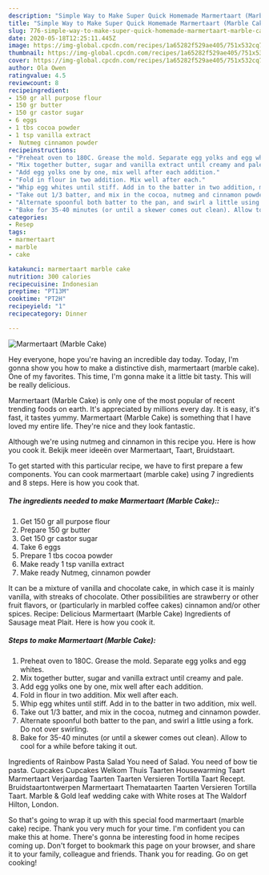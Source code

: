 ```yaml
---
description: "Simple Way to Make Super Quick Homemade Marmertaart (Marble Cake)"
title: "Simple Way to Make Super Quick Homemade Marmertaart (Marble Cake)"
slug: 776-simple-way-to-make-super-quick-homemade-marmertaart-marble-cake
date: 2020-05-18T12:25:11.445Z
image: https://img-global.cpcdn.com/recipes/1a65282f529ae405/751x532cq70/marmertaart-marble-cake-recipe-main-photo.jpg
thumbnail: https://img-global.cpcdn.com/recipes/1a65282f529ae405/751x532cq70/marmertaart-marble-cake-recipe-main-photo.jpg
cover: https://img-global.cpcdn.com/recipes/1a65282f529ae405/751x532cq70/marmertaart-marble-cake-recipe-main-photo.jpg
author: Ola Owen
ratingvalue: 4.5
reviewcount: 8
recipeingredient:
- 150 gr all purpose flour
- 150 gr butter
- 150 gr castor sugar
- 6 eggs
- 1 tbs cocoa powder
- 1 tsp vanilla extract
-  Nutmeg cinnamon powder
recipeinstructions:
- "Preheat oven to 180C. Grease the mold. Separate egg yolks and egg whites."
- "Mix together butter, sugar and vanilla extract until creamy and pale."
- "Add egg yolks one by one, mix well after each addition."
- "Fold in flour in two addition. Mix well after each."
- "Whip egg whites until stiff. Add in to the batter in two addition, mix well."
- "Take out 1/3 batter, and mix in the cocoa, nutmeg and cinnamon powder."
- "Alternate spoonful both batter to the pan, and swirl a little using a fork. Do not over swirling."
- "Bake for 35-40 minutes (or until a skewer comes out clean). Allow to cool for a while before taking it out."
categories:
- Resep
tags:
- marmertaart
- marble
- cake

katakunci: marmertaart marble cake
nutrition: 300 calories
recipecuisine: Indonesian
preptime: "PT13M"
cooktime: "PT2H"
recipeyield: "1"
recipecategory: Dinner

---
```



![Marmertaart (Marble Cake)](https://img-global.cpcdn.com/recipes/1a65282f529ae405/751x532cq70/marmertaart-marble-cake-recipe-main-photo.jpg)

Hey everyone, hope you're having an incredible day today. Today, I'm gonna show you how to make a distinctive dish, marmertaart (marble cake). One of my favorites. This time, I'm gonna make it a little bit tasty. This will be really delicious.

Marmertaart (Marble Cake) is only one of the most popular of recent trending foods on earth. It's appreciated by millions every day. It is easy, it's fast, it tastes yummy. Marmertaart (Marble Cake) is something that I have loved my entire life. They're nice and they look fantastic.

Although we&#39;re using nutmeg and cinnamon in this recipe you. Here is how you cook it. Bekijk meer ideeën over Marmertaart, Taart, Bruidstaart.


To get started with this particular recipe, we have to first prepare a few components. You can cook marmertaart (marble cake) using 7 ingredients and 8 steps. Here is how you cook that.

##### The ingredients needed to make Marmertaart (Marble Cake)::

1. Get 150 gr all purpose flour
1. Prepare 150 gr butter
1. Get 150 gr castor sugar
1. Take 6 eggs
1. Prepare 1 tbs cocoa powder
1. Make ready 1 tsp vanilla extract
1. Make ready  Nutmeg, cinnamon powder


It can be a mixture of vanilla and chocolate cake, in which case it is mainly vanilla, with streaks of chocolate. Other possibilities are strawberry or other fruit flavors, or (particularly in marbled coffee cakes) cinnamon and/or other spices. Recipe: Delicious Marmertaart (Marble Cake) Ingredients of Sausage meat Plait. Here is how you cook it. 

##### Steps to make Marmertaart (Marble Cake):

1. Preheat oven to 180C. Grease the mold. Separate egg yolks and egg whites.
1. Mix together butter, sugar and vanilla extract until creamy and pale.
1. Add egg yolks one by one, mix well after each addition.
1. Fold in flour in two addition. Mix well after each.
1. Whip egg whites until stiff. Add in to the batter in two addition, mix well.
1. Take out 1/3 batter, and mix in the cocoa, nutmeg and cinnamon powder.
1. Alternate spoonful both batter to the pan, and swirl a little using a fork. Do not over swirling.
1. Bake for 35-40 minutes (or until a skewer comes out clean). Allow to cool for a while before taking it out.


Ingredients of Rainbow Pasta Salad You need of Salad. You need of bow tie pasta. Cupcakes Cupcakes Welkom Thuis Taarten Housewarming Taart Marmertaart Verjaardag Taarten Taarten Versieren Tortilla Taart Recept. Bruidstaartontwerpen Marmertaart Themataarten Taarten Versieren Tortilla Taart. Marble &amp; Gold leaf wedding cake with White roses at The Waldorf Hilton, London. 

So that's going to wrap it up with this special food marmertaart (marble cake) recipe. Thank you very much for your time. I'm confident you can make this at home. There's gonna be interesting food in home recipes coming up. Don't forget to bookmark this page on your browser, and share it to your family, colleague and friends. Thank you for reading. Go on get cooking!
